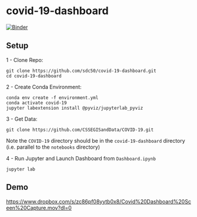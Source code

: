 # covid-19-dashboard

[![Binder](https://mybinder.org/badge_logo.svg)](https://mybinder.org/v2/gh/sdc50/covid-19-dashboard/master?urlpath=/proxy/5006/panel_app)

## Setup

1 - Clone Repo:
```
git clone https://github.com/sdc50/covid-19-dashboard.git
cd covid-19-dashboard
```

2 - Create Conda Environment:

```
conda env create -f environment.yml
conda activate covid-19
jupyter labextension install @pyviz/jupyterlab_pyviz
```

3 - Get Data:

```
git clone https://github.com/CSSEGISandData/COVID-19.git
```
Note the `COVID-19` directory should be in the `covid-19-dashboard` directory (i.e. parallel to the `notebooks` directory)

4 - Run Jupyter and Launch Dashboard from `Dashboard.ipynb`

```
jupyter lab
```

## Demo
https://www.dropbox.com/s/zc86pf08yytb0x8/Covid%20Dashboard%20Sceen%20Capture.mov?dl=0

